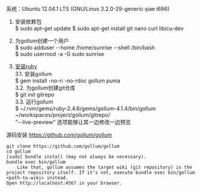 系统：Ubuntu 12.04.1 LTS (GNU/Linux 3.2.0-29-generic-pae i686)

1. 安装依赖包  
$ sudo apt-get update
$ sudo apt-get install git nano curl libicu-dev  

2. 为gollum创建一个用户  
$ sudo adduser --home /home/sunrise --shell /bin/bash  
$ sudo usermod -a -G sudo sunrise  

3. [安装ruby](/it/server/wiki/install-ruby-by-rvm)  
    3.1. 安装gollum  
        $ gem install -no-ri -no-rdoc gollum puma  
    3.2. 为gollum创建git仓库  
        $ git init gitrepo  
    3.3. 运行gollum  
        $ ~/.rvm/gems/ruby-2.4.6/gems/gollum-4.1.4/bin/gollum ~/workspaces/project/gollum/gitrepo/  
        "--live-preview" 选项能够让其一边修改一边预览

源码安装
https://github.com/gollum/gollum

    git clone https://github.com/gollum/gollum
    cd gollum
    [sudo] bundle install (may not always be necessary).
    bundle exec bin/gollum
        Like that, gollum assumes the target wiki (git repository) is the project repository itself. If it's not, execute bundle exec bin/gollum <path-to-wiki> instead.
    Open http://localhost:4567 in your browser.
